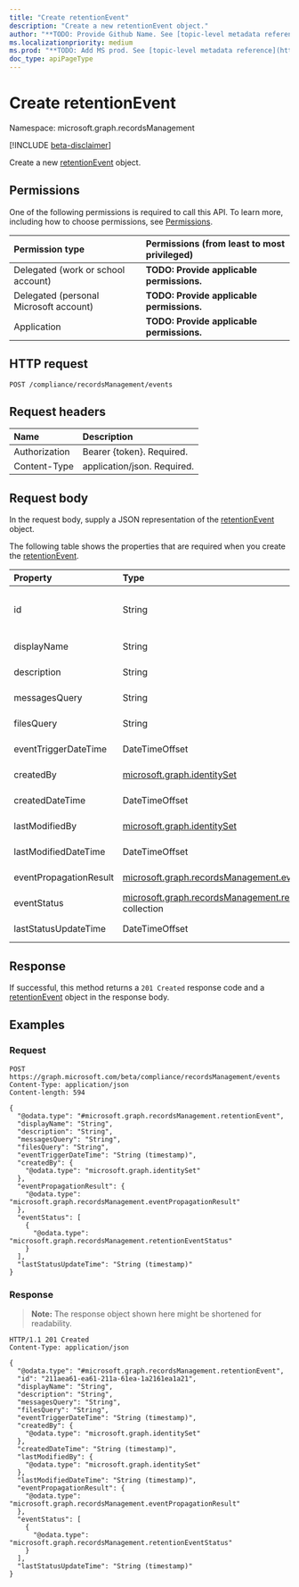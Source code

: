 ```yaml
---
title: "Create retentionEvent"
description: "Create a new retentionEvent object."
author: "**TODO: Provide Github Name. See [topic-level metadata reference](https://msgo.azurewebsites.net/add/document/guidelines/metadata.html#topic-level-metadata)**"
ms.localizationpriority: medium
ms.prod: "**TODO: Add MS prod. See [topic-level metadata reference](https://msgo.azurewebsites.net/add/document/guidelines/metadata.html#topic-level-metadata)**"
doc_type: apiPageType
---
```


# Create retentionEvent
Namespace: microsoft.graph.recordsManagement

[!INCLUDE [beta-disclaimer](../../includes/beta-disclaimer.md)]

Create a new [retentionEvent](../resources/recordsmanagement-retentionevent.md) object.

## Permissions
One of the following permissions is required to call this API. To learn more, including how to choose permissions, see [Permissions](/graph/permissions-reference).

|Permission type|Permissions (from least to most privileged)|
|:---|:---|
|Delegated (work or school account)|**TODO: Provide applicable permissions.**|
|Delegated (personal Microsoft account)|**TODO: Provide applicable permissions.**|
|Application|**TODO: Provide applicable permissions.**|

## HTTP request

<!-- {
  "blockType": "ignored"
}
-->
``` http
POST /compliance/recordsManagement/events
```

## Request headers
|Name|Description|
|:---|:---|
|Authorization|Bearer {token}. Required.|
|Content-Type|application/json. Required.|

## Request body
In the request body, supply a JSON representation of the [retentionEvent](../resources/recordsmanagement-retentionevent.md) object.

The following table shows the properties that are required when you create the [retentionEvent](../resources/recordsmanagement-retentionevent.md).

|Property|Type|Description|
|:---|:---|:---|
|id|String|**TODO: Add Description** Inherited from [entity](../resources/recordsmanagement-entity.md)|
|displayName|String|**TODO: Add Description**|
|description|String|**TODO: Add Description**|
|messagesQuery|String|**TODO: Add Description**|
|filesQuery|String|**TODO: Add Description**|
|eventTriggerDateTime|DateTimeOffset|**TODO: Add Description**|
|createdBy|[microsoft.graph.identitySet](../resources/recordsmanagement-identityset.md)|**TODO: Add Description**|
|createdDateTime|DateTimeOffset|**TODO: Add Description**|
|lastModifiedBy|[microsoft.graph.identitySet](../resources/recordsmanagement-identityset.md)|**TODO: Add Description**|
|lastModifiedDateTime|DateTimeOffset|**TODO: Add Description**|
|eventPropagationResult|[microsoft.graph.recordsManagement.eventPropagationResult](../resources/recordsmanagement-eventpropagationresult.md)|**TODO: Add Description**|
|eventStatus|[microsoft.graph.recordsManagement.retentionEventStatus](../resources/recordsmanagement-retentioneventstatus.md) collection|**TODO: Add Description**|
|lastStatusUpdateTime|DateTimeOffset|**TODO: Add Description**|



## Response

If successful, this method returns a `201 Created` response code and a [retentionEvent](../resources/recordsmanagement-retentionevent.md) object in the response body.

## Examples

### Request
<!-- {
  "blockType": "request",
  "name": "create_retentionevent_from_"
}
-->
``` http
POST https://graph.microsoft.com/beta/compliance/recordsManagement/events
Content-Type: application/json
Content-length: 594

{
  "@odata.type": "#microsoft.graph.recordsManagement.retentionEvent",
  "displayName": "String",
  "description": "String",
  "messagesQuery": "String",
  "filesQuery": "String",
  "eventTriggerDateTime": "String (timestamp)",
  "createdBy": {
    "@odata.type": "microsoft.graph.identitySet"
  },
  "eventPropagationResult": {
    "@odata.type": "microsoft.graph.recordsManagement.eventPropagationResult"
  },
  "eventStatus": [
    {
      "@odata.type": "microsoft.graph.recordsManagement.retentionEventStatus"
    }
  ],
  "lastStatusUpdateTime": "String (timestamp)"
}
```


### Response
>**Note:** The response object shown here might be shortened for readability.
<!-- {
  "blockType": "response",
  "truncated": true,
  "@odata.type": "microsoft.graph.recordsManagement.retentionEvent"
}
-->
``` http
HTTP/1.1 201 Created
Content-Type: application/json

{
  "@odata.type": "#microsoft.graph.recordsManagement.retentionEvent",
  "id": "211aea61-ea61-211a-61ea-1a2161ea1a21",
  "displayName": "String",
  "description": "String",
  "messagesQuery": "String",
  "filesQuery": "String",
  "eventTriggerDateTime": "String (timestamp)",
  "createdBy": {
    "@odata.type": "microsoft.graph.identitySet"
  },
  "createdDateTime": "String (timestamp)",
  "lastModifiedBy": {
    "@odata.type": "microsoft.graph.identitySet"
  },
  "lastModifiedDateTime": "String (timestamp)",
  "eventPropagationResult": {
    "@odata.type": "microsoft.graph.recordsManagement.eventPropagationResult"
  },
  "eventStatus": [
    {
      "@odata.type": "microsoft.graph.recordsManagement.retentionEventStatus"
    }
  ],
  "lastStatusUpdateTime": "String (timestamp)"
}
```

